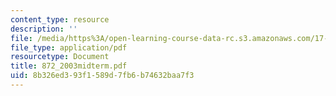 ```yaml
---
content_type: resource
description: ''
file: /media/https%3A/open-learning-course-data-rc.s3.amazonaws.com/17-872-quantitative-research-in-political-science-and-public-policy-spring-2004/8b326ed393f1589d7fb6b74632baa7f3_872_2003midterm.pdf
file_type: application/pdf
resourcetype: Document
title: 872_2003midterm.pdf
uid: 8b326ed3-93f1-589d-7fb6-b74632baa7f3
---
```

